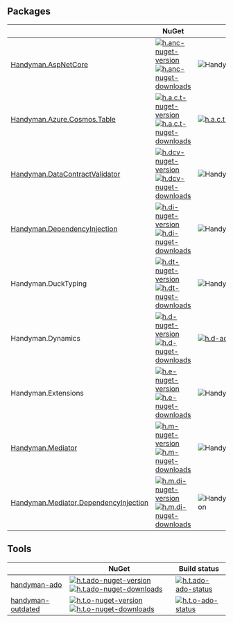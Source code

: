 ## Packages

| | NuGet | Build status |
|-|-|-|
| [Handyman.AspNetCore][h.anc-docs] | [![h.anc-nuget-version] ![h.anc-nuget-downloads]][h.anc-nuget] | ![Handyman.AspNetCore][h.anc-gha] |
| [Handyman.Azure.Cosmos.Table][h.a.c.t-docs] | [![h.a.c.t-nuget-version] ![h.a.c.t-nuget-downloads]][h.a.c.t-nuget] | [![h.a.c.t-ado-status]][h.a.c.t-ado] |
| [Handyman.DataContractValidator][h.dcv-docs] | [![h.dcv-nuget-version] ![h.dcv-nuget-downloads]][h.dcv-nuget] | ![Handyman.DataContractValidator][h.dcv-gha] |
| [Handyman.DependencyInjection][h.di-docs] | [![h.di-nuget-version] ![h.di-nuget-downloads]][h.di-nuget] | ![Handyman.DependencyInjection][h.di-gha] |
| Handyman.DuckTyping | [![h.dt-nuget-version] ![h.dt-nuget-downloads]][h.dt-nuget] | ![Handyman.DuckTyping][h.dt-gha] |
| Handyman.Dynamics | [![h.d-nuget-version] ![h.d-nuget-downloads]][h.d-nuget] | [![h.d-ado-status]][h.d-ado] |
| Handyman.Extensions | [![h.e-nuget-version] ![h.e-nuget-downloads]][h.e-nuget] | ![Handyman.Extensions][h.e-gha] |
| [Handyman.Mediator][h.m-docs] | [![h.m-nuget-version] ![h.m-nuget-downloads]][h.m-nuget] | ![Handyman.Mediator][h.m-gha] |
| [Handyman.Mediator.DependencyInjection][h.m.di-docs] | [![h.m.di-nuget-version] ![h.m.di-nuget-downloads]][h.m.di-nuget] | ![Handyman.Mediator.DependencyInjection][h.m.di-gha] |

## Tools

| | NuGet | Build status |
|-|-|-|
| [handyman-ado][h.t.ado-docs] | [![h.t.ado-nuget-version] ![h.t.ado-nuget-downloads]][h.t.ado-nuget] | [![h.t.ado-ado-status]][h.t.ado-ado] |
| [handyman-outdated][h.t.o-docs] | [![h.t.o-nuget-version] ![h.t.o-nuget-downloads]][h.t.o-nuget] | [![h.t.o-ado-status]][h.t.o-ado] |

[h.anc-docs]: src/Handyman.AspNetCore/docs/index.md
[h.anc-nuget]: https://www.nuget.org/packages/Handyman.AspNetCore
[h.anc-nuget-downloads]: https://img.shields.io/nuget/dt/Handyman.AspNetCore.svg
[h.anc-nuget-version]: https://img.shields.io/nuget/v/Handyman.AspNetCore.svg
[h.anc-gha]: https://github.com/JonasSamuelsson/Handyman/workflows/Handyman.AspNetCore/badge.svg

[h.a.c.t-docs]: src/Handyman.Azure.Cosmos.Table/docs/index.md
[h.a.c.t-nuget]: https://www.nuget.org/packages/Handyman.Azure.Cosmos.Table
[h.a.c.t-nuget-downloads]: https://img.shields.io/nuget/dt/Handyman.Azure.Cosmos.Table.svg
[h.a.c.t-nuget-version]: https://img.shields.io/nuget/v/Handyman.Azure.Cosmos.Table.svg
[h.a.c.t-ado]: https://dev.azure.com/jonassamuelsson/Handyman/_build?definitionId=14
[h.a.c.t-ado-status]: https://dev.azure.com/jonassamuelsson/Handyman/_apis/build/status/Handyman.Azure.Cosmos.Table?branchName=master

[h.dcv-docs]: src/Handyman.DataContractValidator/docs/index.md
[h.dcv-nuget]: https://www.nuget.org/packages/Handyman.DataContractValidator
[h.dcv-nuget-downloads]: https://img.shields.io/nuget/dt/Handyman.DataContractValidator.svg
[h.dcv-nuget-version]: https://img.shields.io/nuget/v/Handyman.DataContractValidator.svg
[h.dcv-gha]: https://github.com/JonasSamuelsson/Handyman/workflows/Handyman.DataContractValidator/badge.svg

[h.di-docs]: src/Handyman.DependencyInjection/docs/index.md
[h.di-nuget]: https://www.nuget.org/packages/Handyman.DependencyInjection/
[h.di-nuget-version]: https://img.shields.io/nuget/v/Handyman.DependencyInjection.svg
[h.di-nuget-downloads]: https://img.shields.io/nuget/dt/Handyman.DependencyInjection.svg
[h.di-gha]: https://github.com/JonasSamuelsson/Handyman/workflows/Handyman.DependencyInjection/badge.svg

[h.dt-nuget]: https://www.nuget.org/packages/Handyman.DuckTyping/
[h.dt-nuget-version]: https://img.shields.io/nuget/v/Handyman.DuckTyping.svg
[h.dt-nuget-downloads]: https://img.shields.io/nuget/dt/Handyman.DuckTyping.svg
[h.dt-gha]: https://github.com/JonasSamuelsson/Handyman/workflows/Handyman.DuckTyping/badge.svg

[h.d-nuget]: https://www.nuget.org/packages/Handyman.Dynamics/
[h.d-nuget-version]: https://img.shields.io/nuget/v/Handyman.Dynamics.svg
[h.d-nuget-downloads]: https://img.shields.io/nuget/dt/Handyman.Dynamics.svg
[h.d-ado]: https://dev.azure.com/jonassamuelsson/Handyman/_build?definitionId=7
[h.d-ado-status]: https://dev.azure.com/jonassamuelsson/Handyman/_apis/build/status/Handyman.Dynamics?branchName=master

[h.e-nuget]: https://www.nuget.org/packages/Handyman.Extensions/
[h.e-nuget-version]: https://img.shields.io/nuget/v/Handyman.Extensions.svg
[h.e-nuget-downloads]: https://img.shields.io/nuget/dt/Handyman.Extensions.svg
[h.e-gha]: https://github.com/JonasSamuelsson/Handyman/workflows/Handyman.Extensions/badge.svg

[h.m-docs]: src/Handyman.Mediator/docs/index.md
[h.m-nuget]: https://www.nuget.org/packages/Handyman.Mediator/
[h.m-nuget-version]: https://img.shields.io/nuget/v/Handyman.Mediator.svg
[h.m-nuget-downloads]: https://img.shields.io/nuget/dt/Handyman.Mediator.svg
[h.m-gha]: https://github.com/JonasSamuelsson/Handyman/workflows/Handyman.Mediator/badge.svg

[h.m.di-docs]: src/Handyman.Mediator.DependencyInjection/docs/index.md
[h.m.di-nuget]: https://www.nuget.org/packages/Handyman.Mediator.DependencyInjection/
[h.m.di-nuget-version]: https://img.shields.io/nuget/v/Handyman.Mediator.DependencyInjection.svg
[h.m.di-nuget-downloads]: https://img.shields.io/nuget/dt/Handyman.Mediator.DependencyInjection.svg
[h.m.di-gha]: https://github.com/JonasSamuelsson/Handyman/workflows/Handyman.Mediator.DependencyInjection/badge.svg

[h.t.ado-docs]: src/Handyman.Tools.Ado/docs/index.md
[h.t.ado-nuget]: https://www.nuget.org/packages/handyman-ado/
[h.t.ado-nuget-version]: https://img.shields.io/nuget/v/handyman-ado.svg
[h.t.ado-nuget-downloads]: https://img.shields.io/nuget/dt/handyman-ado.svg
[h.t.ado-ado]: https://dev.azure.com/jonassamuelsson/Handyman/_build?definitionId=22
[h.t.ado-ado-status]: https://dev.azure.com/jonassamuelsson/Handyman/_apis/build/status/handyman-ado?branchName=master

[h.t.o-docs]: src/Handyman.Tools.Outdated/docs/index.md
[h.t.o-nuget]: https://www.nuget.org/packages/handyman-outdated/
[h.t.o-nuget-version]: https://img.shields.io/nuget/v/handyman-outdated.svg
[h.t.o-nuget-downloads]: https://img.shields.io/nuget/dt/handyman-outdated.svg
[h.t.o-ado]: https://dev.azure.com/jonassamuelsson/Handyman/_build?definitionId=23
[h.t.o-ado-status]: https://dev.azure.com/jonassamuelsson/Handyman/_apis/build/status/handyman-outdated?branchName=master
